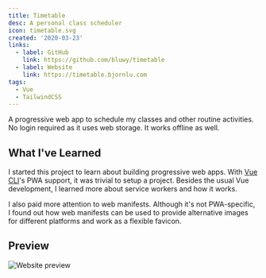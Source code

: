 ```yaml
---
title: Timetable
desc: A personal class scheduler
icon: timetable.svg
created: '2020-03-23'
links:
  - label: GitHub
    link: https://github.com/bluwy/timetable
  - label: Website
    link: https://timetable.bjornlu.com
tags:
  - Vue
  - TailwindCSS
---
```


A progressive web app to schedule my classes and other routine activities. No login required as it uses web storage. It works offline as well.

<!-- endexcerpt -->

## What I've Learned

I started this project to learn about building progressive web apps. With [Vue CLI](https://cli.vuejs.org)'s PWA support, it was trivial to setup a project. Besides the usual Vue development, I learned more about service workers and how it works.

I also paid more attention to web manifests. Although it's not PWA-specific, I found out how web manifests can be used to provide alternative images for different platforms and work as a flexible favicon.

## Preview

![Website preview](./preview.png)

